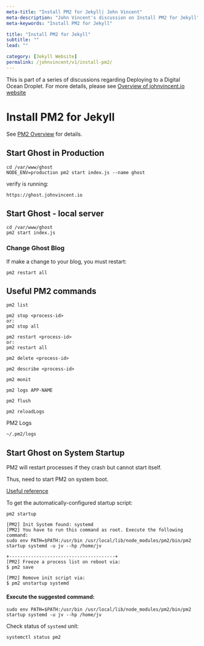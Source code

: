 ```yaml
---
meta-title: "Install PM2 for Jekyll| John Vincent"
meta-description: "John Vincent's discussion on Install PM2 for Jekyll"
meta-keywords: "Install PM2 for Jekyll"

title: "Install PM2 for Jekyll"
subtitle: ""
lead: ""

category: [Jekyll Website]
permalink: /johnvincent/v1/install-pm2/
---
```


This is part of a series of discussions regarding Deploying to a Digital Ocean Droplet. For more details, please see
[Overview of johnvincent.io website](/johnvincent/v1/overview/)

<!-- end -->

# Install PM2 for Jekyll

See [PM2 Overview](/website/pm2-overview/) for details.

## Start Ghost in Production

```
cd /var/www/ghost
NODE_ENV=production pm2 start index.js --name ghost
```

verify is running:

```
https://ghost.johnvincent.io
```

## Start Ghost - local server

```
cd /var/www/ghost
pm2 start index.js
```

### Change Ghost Blog

If make a change to your blog, you must restart:

```
pm2 restart all
```

## Useful PM2 commands

```
pm2 list

pm2 stop <process-id>
or:
pm2 stop all

pm2 restart <process-id>
or:
pm2 restart all

pm2 delete <process-id>

pm2 describe <process-id>

pm2 monit

pm2 logs APP-NAME

pm2 flush

pm2 reloadLogs
```

PM2 Logs

```
~/.pm2/logs
```

## Start Ghost on System Startup

PM2 will restart processes if they crash but cannot start itself.

Thus, need to start PM2 on system boot.

[Useful reference](http://pm2.keymetrics.io/docs/usage/startup/)

To get the automatically-configured startup script:

```
pm2 startup
```

```
[PM2] Init System found: systemd
[PM2] You have to run this command as root. Execute the following command:
sudo env PATH=$PATH:/usr/bin /usr/local/lib/node_modules/pm2/bin/pm2 startup systemd -u jv --hp /home/jv

+---------------------------------------+
[PM2] Freeze a process list on reboot via:
$ pm2 save

[PM2] Remove init script via:
$ pm2 unstartup systemd
```

#### Execute the suggested command:

```
sudo env PATH=$PATH:/usr/bin /usr/local/lib/node_modules/pm2/bin/pm2 startup systemd -u jv --hp /home/jv
```

Check status of `systemd` unit:

```
systemctl status pm2
```


